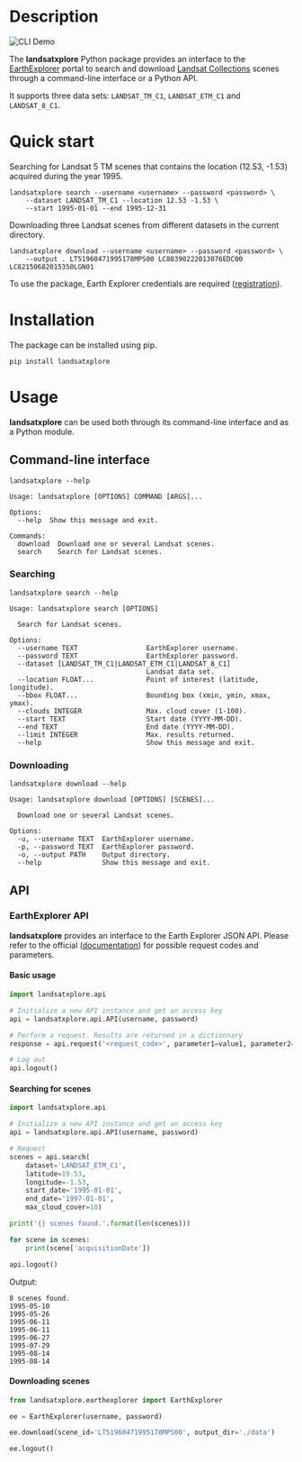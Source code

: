 # Description

![CLI Demo](https://raw.githubusercontent.com/yannforget/landsatxplore/master/demo.gif)

The **landsatxplore** Python package provides an interface to the [EarthExplorer](http://earthexplorer.usgs.gov/) portal to search and download [Landsat Collections](https://landsat.usgs.gov/landsat-collections) scenes through a command-line interface or a Python API.

It supports three data sets: `LANDSAT_TM_C1`, `LANDSAT_ETM_C1` and `LANDSAT_8_C1`.

# Quick start

Searching for Landsat 5 TM scenes that contains the location (12.53, -1.53) acquired during the year 1995.

```
landsatxplore search --username <username> --password <password> \
    --dataset LANDSAT_TM_C1 --location 12.53 -1.53 \
    --start 1995-01-01 --end 1995-12-31
```

Downloading three Landsat scenes from different datasets in the current directory.

```
landsatxplore download --username <username> --password <password> \
    --output . LT51960471995178MPS00 LC80390222013076EDC00 LC82150682015350LGN01
```

To use the package, Earth Explorer credentials are required ([registration](https://ers.cr.usgs.gov/register/)).

# Installation

The package can be installed using pip.

```
pip install landsatxplore
```

# Usage

**landsatxplore** can be used both through its command-line interface and as a Python module.

## Command-line interface

```
landsatxplore --help
```

```
Usage: landsatxplore [OPTIONS] COMMAND [ARGS]...

Options:
  --help  Show this message and exit.

Commands:
  download  Download one or several Landsat scenes.
  search    Search for Landsat scenes.
```

### Searching

```
landsatxplore search --help
```

```
Usage: landsatxplore search [OPTIONS]

  Search for Landsat scenes.

Options:
  --username TEXT                 EarthExplorer username.
  --password TEXT                 EarthExplorer password.
  --dataset [LANDSAT_TM_C1|LANDSAT_ETM_C1|LANDSAT_8_C1]
                                  Landsat data set.
  --location FLOAT...             Point of interest (latitude, longitude).
  --bbox FLOAT...                 Bounding box (xmin, ymin, xmax, ymax).
  --clouds INTEGER                Max. cloud cover (1-100).
  --start TEXT                    Start date (YYYY-MM-DD).
  --end TEXT                      End date (YYYY-MM-DD).
  --limit INTEGER                 Max. results returned.
  --help                          Show this message and exit.
```

### Downloading

```
landsatxplore download --help
```

```
Usage: landsatxplore download [OPTIONS] [SCENES]...

  Download one or several Landsat scenes.

Options:
  -u, --username TEXT  EarthExplorer username.
  -p, --password TEXT  EarthExplorer password.
  -o, --output PATH    Output directory.
  --help               Show this message and exit.
```

## API

### EarthExplorer API

**landsatxplore** provides an interface to the Earth Explorer JSON API. Please refer to the official ([documentation](https://earthexplorer.usgs.gov/inventory/documentation/json-api)) for possible request codes and parameters.

#### Basic usage

``` python
import landsatxplore.api

# Initialize a new API instance and get an access key
api = landsatxplore.api.API(username, password)

# Perform a request. Results are returned in a dictionnary
response = api.request('<request_code>', parameter1=value1, parameter2=value2)

# Log out
api.logout()
```

#### Searching for scenes

``` python
import landsatxplore.api

# Initialize a new API instance and get an access key
api = landsatxplore.api.API(username, password)

# Request
scenes = api.search(
    dataset='LANDSAT_ETM_C1',
    latitude=19.53,
    longitude=-1.53,
    start_date='1995-01-01',
    end_date='1997-01-01',
    max_cloud_cover=10)

print('{} scenes found.'.format(len(scenes)))

for scene in scenes:
    print(scene['acquisitionDate'])

api.logout()
```

Output:

```
8 scenes found.
1995-05-10
1995-05-26
1995-06-11
1995-06-11
1995-06-27
1995-07-29
1995-08-14
1995-08-14
```

#### Downloading scenes

``` python
from landsatxplore.earthexplorer import EarthExplorer

ee = EarthExplorer(username, password)

ee.download(scene_id='LT51960471995178MPS00', output_dir='./data')

ee.logout()
```
